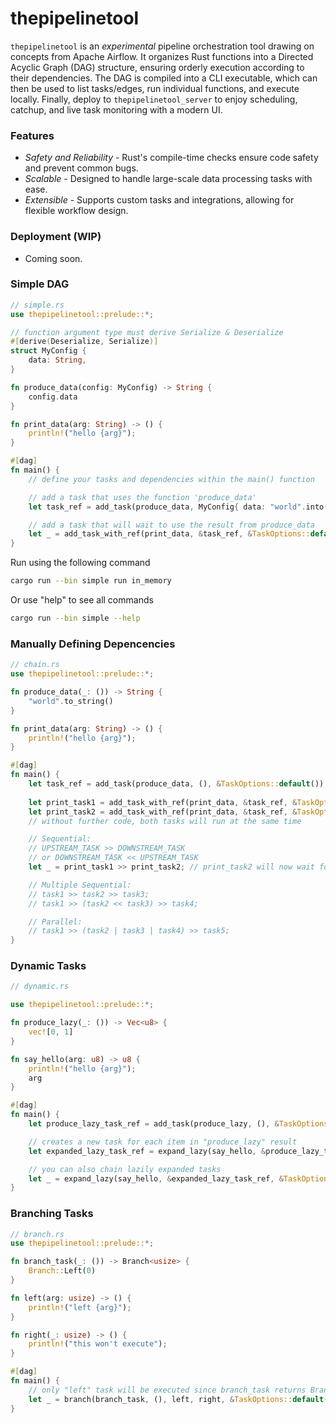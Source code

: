 # thepipelinetool

`thepipelinetool` is an *experimental* pipeline orchestration tool drawing on concepts from Apache Airflow.
It organizes Rust functions into a Directed Acyclic Graph (DAG) structure, ensuring orderly execution according to their dependencies.
The DAG is compiled into a CLI executable, which can then be used to list tasks/edges, run individual functions, and execute locally.
Finally, deploy to `thepipelinetool_server` to enjoy scheduling, catchup, and live task monitoring with a modern UI.

### Features
- *Safety and Reliability* - Rust's compile-time checks ensure code safety and prevent common bugs.
- *Scalable* - Designed to handle large-scale data processing tasks with ease.
- *Extensible* - Supports custom tasks and integrations, allowing for flexible workflow design.

### Deployment (WIP)
- Coming soon.

### Simple DAG
```rust
// simple.rs
use thepipelinetool::prelude::*;

// function argument type must derive Serialize & Deserialize
#[derive(Deserialize, Serialize)]
struct MyConfig {
    data: String,
}

fn produce_data(config: MyConfig) -> String {
    config.data
}

fn print_data(arg: String) -> () {
    println!("hello {arg}");
}

#[dag]
fn main() {
    // define your tasks and dependencies within the main() function

    // add a task that uses the function 'produce_data'
    let task_ref = add_task(produce_data, MyConfig{ data: "world".into() }, &TaskOptions::default());

    // add a task that will wait to use the result from produce_data
    let _ = add_task_with_ref(print_data, &task_ref, &TaskOptions::default());
}
```

Run using the following command
```bash
cargo run --bin simple run in_memory
```

Or use "help" to see all commands
```bash
cargo run --bin simple --help
```

### Manually Defining Depencencies
```rust
// chain.rs
use thepipelinetool::prelude::*;

fn produce_data(_: ()) -> String {
    "world".to_string()
}

fn print_data(arg: String) -> () {
    println!("hello {arg}");
}

#[dag]
fn main() {
    let task_ref = add_task(produce_data, (), &TaskOptions::default());
    
    let print_task1 = add_task_with_ref(print_data, &task_ref, &TaskOptions::default());
    let print_task2 = add_task_with_ref(print_data, &task_ref, &TaskOptions::default());
    // without further code, both tasks will run at the same time

    // Sequential:
    // UPSTREAM_TASK >> DOWNSTREAM_TASK
    // or DOWNSTREAM_TASK << UPSTREAM_TASK
    let _ = print_task1 >> print_task2; // print_task2 will now wait for print_task1 completion

    // Multiple Sequential:
    // task1 >> task2 >> task3;
    // task1 >> (task2 << task3) >> task4;

    // Parallel:
    // task1 >> (task2 | task3 | task4) >> task5;
}
```

### Dynamic Tasks
```rust
// dynamic.rs

use thepipelinetool::prelude::*;

fn produce_lazy(_: ()) -> Vec<u8> {
    vec![0, 1]
}

fn say_hello(arg: u8) -> u8 {
    println!("hello {arg}");
    arg
}

#[dag]
fn main() {
    let produce_lazy_task_ref = add_task(produce_lazy, (), &TaskOptions::default());

    // creates a new task for each item in "produce_lazy" result
    let expanded_lazy_task_ref = expand_lazy(say_hello, &produce_lazy_task_ref, &TaskOptions::default());

    // you can also chain lazily expanded tasks
    let _ = expand_lazy(say_hello, &expanded_lazy_task_ref, &TaskOptions::default());
}
```

### Branching Tasks
```rust
// branch.rs
use thepipelinetool::prelude::*;

fn branch_task(_: ()) -> Branch<usize> {
    Branch::Left(0)
}

fn left(arg: usize) -> () {
    println!("left {arg}");
}

fn right(_: usize) -> () {
    println!("this won't execute");
}

#[dag]
fn main() {
    // only "left" task will be executed since branch_task returns Branch::Left
    let _ = branch(branch_task, (), left, right, &TaskOptions::default());
}
```